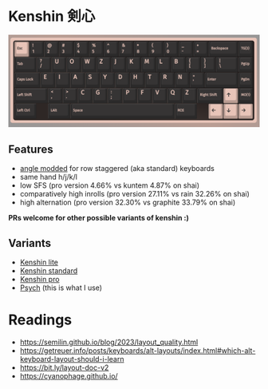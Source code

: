 # Kenshin 剣心


![](./assets/via-kenshin-pro.png)

## Features
- [angle modded](https://colemakmods.github.io/ergonomic-mods/angle.html) for row staggered (aka standard) keyboards
- same hand h/j/k/l
- low SFS (pro version 4.66% vs kuntem 4.87% on shai)
- comparatively high inrolls (pro version 27.11% vs rain 32.26% on shai) 
- high alternation (pro version 32.30% vs graphite 33.79% on shai)

**PRs welcome for other possible variants of kenshin :)**

## Variants

- [Kenshin lite](./lite.md)
- [Kenshin standard](./standard.md)
- [Kenshin pro](./pro.md)
- [Psych](./psych.md) (this is what I use)


# Readings
- https://semilin.github.io/blog/2023/layout_quality.html
- https://getreuer.info/posts/keyboards/alt-layouts/index.html#which-alt-keyboard-layout-should-i-learn
- https://bit.ly/layout-doc-v2
- https://cyanophage.github.io/
